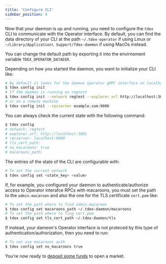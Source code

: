 ```yaml
---
title: 'Configure CLI'
sidebar_position: 4
---
```


Now that your daemon is up and running, you need to configure the `tdex` CLI to communicate with the Operator interface.
By default, you can find the data directory of your CLI at the path `~/.tdex-operator` if using Linux or `~/Library/Application\ Support/Tdex-daemon` if using MacOs instead.

You can change the default path by exporting it into the envirnoment variable `TDEX_OPERATOR_DATADIR`.

Depending on how you started the daemon, you want to initialize your CLI like:

```sh
# By default it looks for the daemon operator gRPC interface on localhost:9000
$ tdex config init
# If the daemon is running on regtest
$ tdex config init --network regtest --explorer_url http://localhost:3001
# or on a remote machine
$ tdex config init --rpcserver example.com:9000
```

You can always check the current state with the following command:

```sh
$ tdex config
# network: regtest
# explorer_url: http://localhost:3001
# rpcserver: localhost:9000
# tls_cert_path:
# no_macaroons: true
# macaroons_path:
```

The entries of the state of the CLI are configurable with:

```sh
# To set the current network
$ tdex config set <state_key> <value>
```

If, for example, you configured your daemon to authenticate/authorize access to Operator interafce RPCs with macaroons, you must set the path to the `admin.macaroon` and also the one for the TLS certificate `cert.pem` like:

```sh
# To set the path where to find admin.macaroon
$ tdex config set macaroons_path ~/.tdex-daemon/macaroons
# To set the path where to fing cert.pem
$ tdex config set tls_cert_path ~/.tdex-daemon/tls
```

If instead, your dameon's Operator interface is not proteced by this type of authentication/authorization, then you need to run:

```sh
# To not use macaroons auth
$ tdex config set no_macaroons true
```

You're now ready to [deposit some funds](../deposit_funds.md) to open a market.